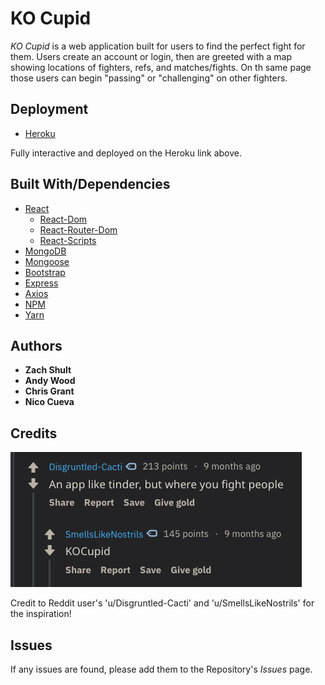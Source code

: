 # KO Cupid

_KO Cupid_ is a web application built for users to find the perfect fight for them. Users create an account or login, then are greeted with a map showing locations of fighters, refs, and matches/fights. On th same page those users can begin "passing" or "challenging" on other fighters. 

## Deployment

* [Heroku](https://kocupid.herokuapp.com/)

Fully interactive and deployed on the Heroku link above. 

## Built With/Dependencies 

* [React](https://reactjs.org/) 
  * [React-Dom](https://www.npmjs.com/package/react-dom)
  * [React-Router-Dom](https://www.npmjs.com/package/react-router-dom)
  * [React-Scripts](https://www.npmjs.com/package/react-scripts) 
* [MongoDB](https://www.mongodb.com/)
* [Mongoose](https://mongoosejs.com/)
* [Bootstrap](https://getbootstrap.com/)
* [Express](https://expressjs.com/)
* [Axios](https://www.npmjs.com/package/axios)
* [NPM](https://www.npmjs.com/)
* [Yarn](https://yarnpkg.com/en/)

## Authors

* **Zach Shult** 
* **Andy Wood**
* **Chris Grant**
* **Nico Cueva**

## Credits

![Reddit Comments](./client/src/images/reddit_img.png?raw=true "Reddit Comments")

Credit to Reddit user's 'u/Disgruntled-Cacti' and 'u/SmellsLikeNostrils' for the inspiration!

## Issues

If any issues are found, please add them to the Repository's _Issues_ page. 
